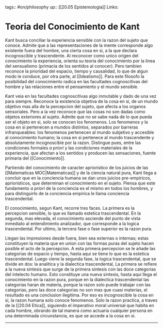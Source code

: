 tags:: #on/philosophy 
up:: [[20.05 Epistemologia]]
Links: 
# Teoria del Conocimiento de Kant
Kant busca conciliar la experiencia sensible con la razon del sujeto que conoce. Admite que a las representaciones de la mente corresponde algo existente fuera del hombre, una cierta cosa en si, a la que declara incognoscible y trascendente. Al reconocer como unico origen del conocimiento la experiencia, orienta su teoria del conocimiento por la linea del sensualismo (primacia de los sentidos al conocer). Pero tambien reconoce la prioridad del espacio, tiempo y causalidad, lo que de algun modo le conduce, por otra parte, al [[Idealismo]]. Para este filosofo la posibilidad del conocimiento radica en las facultades cognoscitivas del hombre y las relaciones entre el pensamiento y el mundo sensible.

Kant veia en las facultades cognoscitivas algo inmutable y dado de una vez para siempre. Reconoce la existencia objetiva de la cosa en si, de un mundo objetivo mas alla de la percepcion del sujeto, que afecta a los organos sensoriales. Pero a la vez reconoce que las cosas no son dadas como objetos exteriores al sujeto. Admite que no se sabe nada de lo que pueda ser el objeto en si, solo se conocen los fenomenos. Los fenomenos y la cosa en si pertenecen a mundos distintos, separados por barreras infranqueables: los fenomenos pertenecen al mundo subjetivo y accesible al conocimiento humano; la cosa en si pertenece al mundo trascendente y absolutamente incognoscible por la razon. Distingue pues, entre las condiciones formales *a priori* y las condiciones materiales de la experiencia, que afectan a los sentidos y producen las sensaciones, fuente primaria del [[Conocimiento]].

Partiendo del conocimiento de caracter aprioristico de los juicios de las [[Matematicas MOC|Matematicas]] y de la ciencia natural pura, Kant llega a concluir que en la conciencia humana se dan unos juicios pre-empiricos, aprioristicos, que determinan el conocimiento en el sujeto. Piensa que este fundamento *a priori* de la conciencia es el mismo en todos los hombres, y para distinguirlo de la conciencia empirica le llama conciencia trascendental.

El conocimiento, segun Kant, recorre tres faces. La primera es la percepcion sensible, lo que es llamado estetica trascendental. En la segunda, mas elevada, el conocimiento asciende del punto de vista inmediato al entendimiento analizador, que corresponde a la logica trascendental. Por ultimo, la tercera fase o fase superior es la razon pura.

Llegan las impresiones desde fuera, bien sea externas o internas; estas constituyen la materia que en union con las formas puras del sujeto hacen posible el acto de la percepcion. A esta primera percepcion se le añade las categorias de espacio y tiempo, hasta aqui se tiene lo que es la estetica trascendental. Luego viene la segunda fase, la logica trascendental, que se divide en dos: la analitica y la dialectica trascendental, La primera se refiere a la nueva sintesis que surge de la primera sintesis con las doce categorias del intelecto humano. Esto constituye una nueva sintesis, hasta aqui llega el conocimiento en la razon pura, porque en la dialectica trascendental las categorias haran de materia, porque la razon solo puede trabajar con las categorias, pero las doce categorias no son mas que cuasi materias, el resultado es una conclusion ilegitima. Por eso es incognoscible la cosa en si, la razon humana solo conoce fenomenos. Solo la razon practica, a traves de la [[20.04 Etica]], siguiendo el imperativo moral universal que habita en cada hombre, obrando de tal manera como actuaria cualquier persona en una determinada circunstancia, es que se accede a la cosa en si.
___
